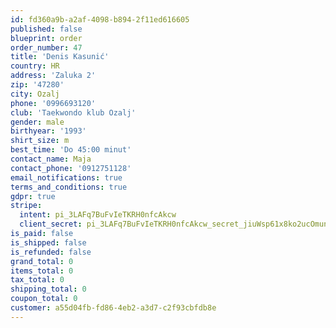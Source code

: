 ```yaml
---
id: fd360a9b-a2af-4098-b894-2f11ed616605
published: false
blueprint: order
order_number: 47
title: 'Denis Kasunić'
country: HR
address: 'Zaluka 2'
zip: '47280'
city: Ozalj
phone: '0996693120'
club: 'Taekwondo klub Ozalj'
gender: male
birthyear: '1993'
shirt_size: m
best_time: 'Do 45:00 minut'
contact_name: Maja
contact_phone: '0912751128'
email_notifications: true
terms_and_conditions: true
gdpr: true
stripe:
  intent: pi_3LAFq7BuFvIeTKRH0nfcAkcw
  client_secret: pi_3LAFq7BuFvIeTKRH0nfcAkcw_secret_jiuWsp61x8ko2ucOmunyzeGsI
is_paid: false
is_shipped: false
is_refunded: false
grand_total: 0
items_total: 0
tax_total: 0
shipping_total: 0
coupon_total: 0
customer: a55d04fb-fd86-4eb2-a3d7-c2f93cbfdb8e
---
```

